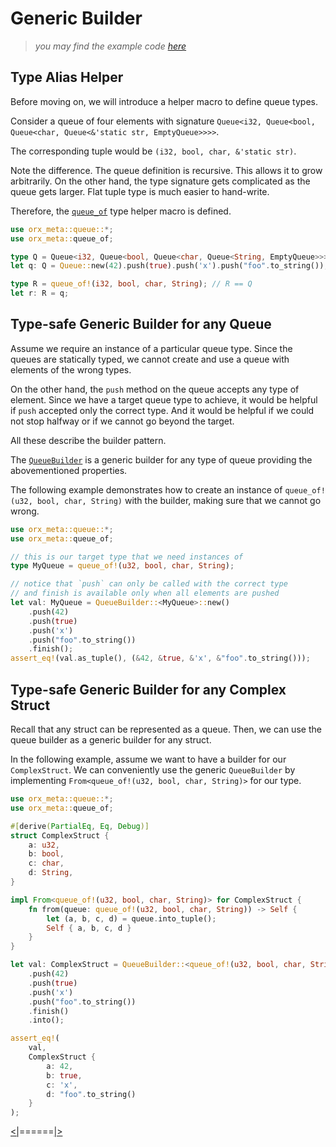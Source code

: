 # Generic Builder

> *you may find the example code [here](https://github.com/orxfun/orx-meta/blob/main/examples/2_generic_builder.rs)*

## Type Alias Helper

Before moving on, we will introduce a helper macro to define queue types.

Consider a queue of four elements with signature `Queue<i32, Queue<bool, Queue<char, Queue<&'static str, EmptyQueue>>>>`.

The corresponding tuple would be `(i32, bool, char, &'static str)`.

Note the difference. The queue definition is recursive. This allows it to grow arbitrarily. On the other hand, the type signature gets complicated as the queue gets larger. Flat tuple type is much easier to hand-write.

Therefore, the [`queue_of`](https://docs.rs/orx-meta/latest/orx_meta/macro.queue_of.html) type helper macro is defined.

```rust
use orx_meta::queue::*;
use orx_meta::queue_of;

type Q = Queue<i32, Queue<bool, Queue<char, Queue<String, EmptyQueue>>>>;
let q: Q = Queue::new(42).push(true).push('x').push("foo".to_string());

type R = queue_of!(i32, bool, char, String); // R == Q
let r: R = q;
```

## Type-safe Generic Builder for any Queue

Assume we require an instance of a particular queue type. Since the queues are statically typed, we cannot create and use a queue with elements of the wrong types.

On the other hand, the `push` method on the queue accepts any type of element. Since we have a target queue type to achieve, it would be helpful if `push` accepted only the correct type. And it would be helpful if we could not stop halfway or if we cannot go beyond the target.

All these describe the builder pattern.

The [`QueueBuilder`](https://docs.rs/orx-meta/latest/orx_meta/queue/struct.queue_of.html) is a generic builder for any type of queue providing the abovementioned properties.

The following example demonstrates how to create an instance of `queue_of!(u32, bool, char, String)` with the builder, making sure that we cannot go wrong.

```rust
use orx_meta::queue::*;
use orx_meta::queue_of;

// this is our target type that we need instances of
type MyQueue = queue_of!(u32, bool, char, String);

// notice that `push` can only be called with the correct type
// and finish is available only when all elements are pushed
let val: MyQueue = QueueBuilder::<MyQueue>::new()
    .push(42)
    .push(true)
    .push('x')
    .push("foo".to_string())
    .finish();
assert_eq!(val.as_tuple(), (&42, &true, &'x', &"foo".to_string()));
```

## Type-safe Generic Builder for any Complex Struct

Recall that any struct can be represented as a queue. Then, we can use the queue builder as a generic builder for any struct.

In the following example, assume we want to have a builder for our `ComplexStruct`. We can conveniently use the generic `QueueBuilder` by implementing `From<queue_of!(u32, bool, char, String)>` for our type.

```rust
use orx_meta::queue::*;
use orx_meta::queue_of;

#[derive(PartialEq, Eq, Debug)]
struct ComplexStruct {
    a: u32,
    b: bool,
    c: char,
    d: String,
}

impl From<queue_of!(u32, bool, char, String)> for ComplexStruct {
    fn from(queue: queue_of!(u32, bool, char, String)) -> Self {
        let (a, b, c, d) = queue.into_tuple();
        Self { a, b, c, d }
    }
}

let val: ComplexStruct = QueueBuilder::<queue_of!(u32, bool, char, String)>::new()
    .push(42)
    .push(true)
    .push('x')
    .push("foo".to_string())
    .finish()
    .into();

assert_eq!(
    val,
    ComplexStruct {
        a: 42,
        b: true,
        c: 'x',
        d: "foo".to_string()
    }
);
```

[<|](https://github.com/orxfun/orx-meta/blob/main/docs/1_collection_of_anything.md)======[|>](https://github.com/orxfun/orx-meta/blob/main/docs/3_composition_idea.md)
